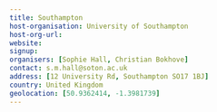 ```yaml
---
title: Southampton
host-organisation: University of Southampton
host-org-url: 
website:
signup:
organisers: [Sophie Hall, Christian Bokhove]
contact: s.m.hall@soton.ac.uk
address: [12 University Rd, Southampton SO17 1BJ]
country: United Kingdom
geolocation: [50.9362414, -1.3981739]
---
```


